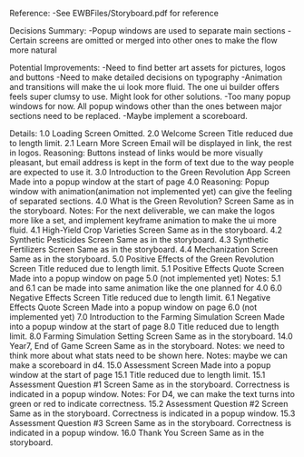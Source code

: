 Reference:
-See EWBFiles/Storyboard.pdf for reference

Decisions Summary:
-Popup windows are used to separate main sections
-Certain screens are omitted or merged into other ones to make the flow more natural

Potential Improvements:
-Need to find better art assets for pictures, logos and buttons
-Need to make detailed decisions on typography
-Animation and transitions will make the ui look more fluid. The one ui builder offers feels super clumsy to use. Might look for other solutions.
-Too many popup windows for now. All popup windows other than the ones between major sections need to be replaced.
-Maybe implement a scoreboard.

Details:
1.0 Loading Screen
	Omitted.
2.0  Welcome Screen
	Title reduced due to length limit.
2.1 Learn More Screen 
	Email will be displayed in link, the rest in logos.
	Reasoning: Buttons instead of links would be more visually pleasant, but email address is kept in the form of text due to the way people are expected to use it.
3.0 Introduction to the Green Revolution App Screen 
	Made into a popup window at the start of page 4.0
	Reasoning: Popup window with animation(animation not implemented yet) can give the feeling of separated sections.
4.0 What is the Green Revolution? Screen
	Same as in the storyboard.
	Notes: For the next deliverable, we can make the logos more like a set, and implement keyframe animation to make the ui more fluid.
4.1 High-Yield Crop Varieties Screen
	Same as in the storyboard.
4.2 Synthetic Pesticides Screen
	Same as in the storyboard.
4.3 Synthetic Fertilizers Screen
	Same as in the storyboard.
4.4 Mechanization Screen
	Same as in the storyboard.
5.0 Positive Effects of the Green Revolution Screen
	Title reduced due to length limit.
5.1 Positive Effects Quote Screen
	Made into a popup window on page 5.0 (not implemented yet)
	Notes: 5.1 and 6.1 can be made into same animation like the one planned for 4.0
6.0 Negative Effects Screen
	Title reduced due to length limit.
6.1 Negative Effects Quote Screen
	Made into a popup window on page 6.0 (not implemented yet)
7.0 Introduction to the Farming Simulation Screen
	Made into a popup window at the start of page 8.0
	Title reduced due to length limit.
8.0 Farming Simulation Setting Screen
	Same as in the storyboard.
14.0 Year7, End of Game Screen
	Same as in the storyboard.
	Notes: we need to think more about what stats need to be shown here.
  	Notes: maybe we can make a scoreboard in d4.
15.0 Assessment Screen
	Made into a popup window at the start of page 15.1
	Title reduced due to length limit.
15.1 Assessment Question #1 Screen
	Same as in the storyboard.
  	Correctness is indicated in a popup window.
  	Notes: For D4, we can make the text turns into green or red to indicate correctness.
15.2 Assessment Question #2 Screen
	Same as in the storyboard.
  	Correctness is indicated in a popup window.
15.3 Assessment Question #3 Screen
	Same as in the storyboard.
  	Correctness is indicated in a popup window.
16.0 Thank You Screen
	Same as in the storyboard.
